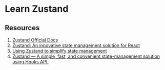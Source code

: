 # Learn Zustand

## Resources

1. [Zustand Official Docs](https://github.com/pmndrs/zustand#readme)
2. [Zustand: An innovative state management solution for React](https://blog.gmahima.dev/zustand-an-innovative-state-management-solution-for-react)
3. [Using Zustand to simplify state management](https://blog.logrocket.com/using-zustand-to-simplify-state-management/)
4. [Zustand — A simple, fast, and convenient state-management solution using Hooks API.](https://medium.com/weekly-webtips/zustand-a-simple-fast-and-convenient-state-management-solution-using-hooks-api-c09c65963c68)

